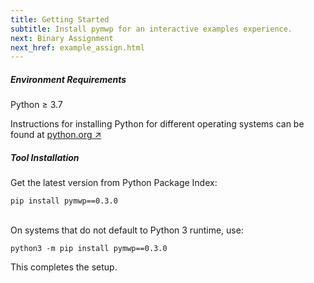 ```yaml
---
title: Getting Started
subtitle: Install pymwp for an interactive examples experience.
next: Binary Assignment
next_href: example_assign.html
---
```


##### Environment Requirements

Python $\geq$ 3.7

Instructions for installing Python for different operating systems can be found at 
<a href="https://www.python.org/downloads/" target="blank" rel="nofollow noreferrer">python.org ↗</a>

##### Tool Installation 

Get the latest version from Python Package Index:

```console
pip install pymwp==0.3.0
```

<br/>On systems that do not default to Python 3 runtime, use:

```
python3 -m pip install pymwp==0.3.0
```

This completes the setup.
